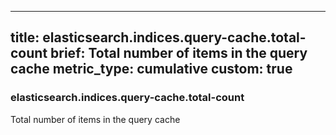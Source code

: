 
---
title: elasticsearch.indices.query-cache.total-count
brief: Total number of items in the query cache
metric_type: cumulative
custom: true
---
### elasticsearch.indices.query-cache.total-count

Total number of items in the query cache
